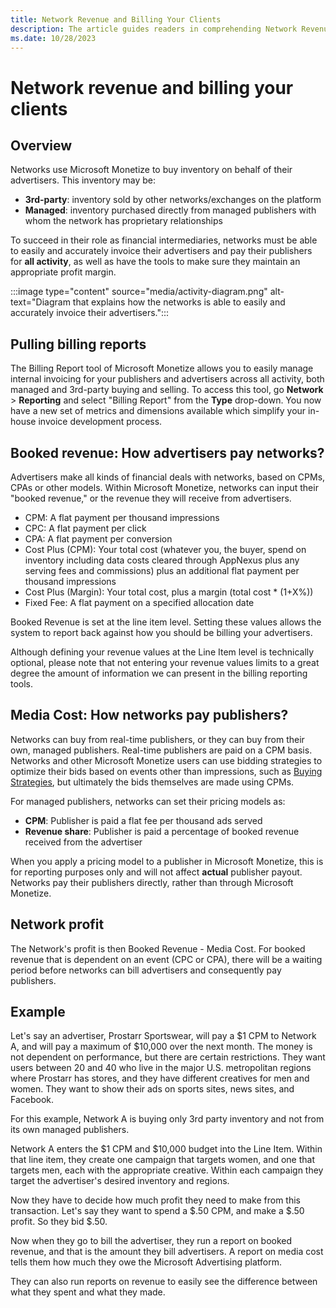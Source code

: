 ```yaml
---
title: Network Revenue and Billing Your Clients
description: The article guides readers in comprehending Network Revenue, media cost, network profit, and client billing processes.
ms.date: 10/28/2023
---
```


# Network revenue and billing your clients

## Overview

Networks use Microsoft Monetize to buy inventory on behalf of their advertisers. This inventory may be:

- **3rd-party**: inventory sold by other networks/exchanges on the platform
- **Managed**: inventory purchased directly from managed publishers with whom the network has proprietary relationships

To succeed in their role as financial intermediaries, networks must be able to easily and accurately invoice their advertisers and pay their publishers for **all activity**, as well as have the tools to make sure they maintain an appropriate profit margin.

:::image type="content" source="media/activity-diagram.png" alt-text="Diagram that explains how the networks is able to easily and accurately invoice their advertisers.":::

## Pulling billing reports

The Billing Report tool of Microsoft Monetize allows you to easily manage internal invoicing for your publishers and advertisers across all activity, both managed and 3rd-party buying and selling. To access this tool, go **Network**  >  **Reporting** and select "Billing Report" from the **Type** drop-down. You now have a new set of metrics and dimensions available which simplify your in-house invoice development process.

## Booked revenue: How advertisers pay networks?

Advertisers make all kinds of financial deals with networks, based on CPMs, CPAs or other models. Within Microsoft Monetize, networks can input their "booked revenue," or the revenue they will receive from advertisers.

- CPM: A flat payment per thousand impressions
- CPC: A flat payment per click
- CPA: A flat payment per conversion
- Cost Plus (CPM): Your total cost (whatever you, the buyer, spend on inventory including data costs cleared through AppNexus plus any serving fees and commissions) plus an additional flat payment per thousand impressions
- Cost Plus (Margin): Your total cost, plus a margin (total cost \*  (1+X%))
- Fixed Fee: A flat payment on a specified allocation date

Booked Revenue is set at the line item level. Setting these values allows the system to report back against how you should be billing your advertisers.

Although defining your revenue values at the Line Item level is technically optional, please note that not entering your revenue values limits to a great degree the amount of information we can present in the billing reporting tools.

## Media Cost: How networks pay publishers?

Networks can buy from real-time publishers, or they can buy from their own, managed publishers. Real-time publishers are paid on a CPM basis. Networks and other Microsoft Monetize users can use bidding strategies to optimize their bids based on events other than impressions, such as [Buying Strategies](buying-strategies.md), but ultimately the bids themselves are made using CPMs.

For managed publishers, networks can set their pricing models as:

- **CPM**: Publisher is paid a flat fee per thousand ads served
- **Revenue share**: Publisher is paid a percentage of booked revenue received from the advertiser

When you apply a pricing model to a publisher in Microsoft Monetize, this is for reporting purposes only and will not affect **actual** publisher payout. Networks pay their publishers directly, rather than through Microsoft Monetize.

## Network profit

The Network's profit is then Booked Revenue - Media Cost. For booked revenue that is dependent on an event (CPC or CPA), there will be a waiting period before networks can bill advertisers and consequently pay publishers.

## Example

Let's say an advertiser, Prostarr Sportswear, will pay a $1 CPM to Network A, and will pay a maximum of $10,000 over the next month. The money is not dependent on performance, but there are certain restrictions. They want users between 20 and 40 who live in the major U.S. metropolitan regions where Prostarr has stores, and they have different creatives for men and women. They want to show their ads on sports sites, news sites, and Facebook.

For this example, Network A is buying only 3rd party inventory and not from its own managed publishers.

Network A enters the $1 CPM and $10,000 budget into the Line Item. Within that line item, they create one campaign that targets women, and one that targets men, each with the appropriate creative. Within each campaign they target the advertiser's desired inventory and regions.

Now they have to decide how much profit they need to make from this transaction. Let's say they want to spend a $.50 CPM, and make a $.50 profit. So they bid $.50.

Now when they go to bill the advertiser, they run a report on booked revenue, and that is the amount they bill advertisers. A report on media cost tells them how much they owe the Microsoft Advertising platform.

They can also run reports on revenue to easily see the difference between what they spent and what they made.
